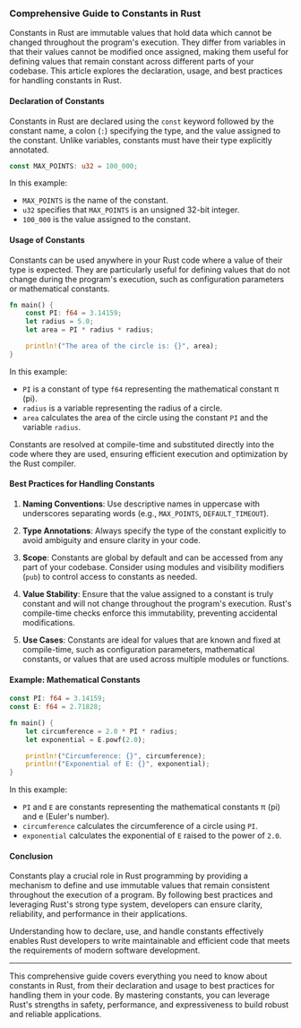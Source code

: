 ### Comprehensive Guide to Constants in Rust

Constants in Rust are immutable values that hold data which cannot be changed throughout the program's execution. They differ from variables in that their values cannot be modified once assigned, making them useful for defining values that remain constant across different parts of your codebase. This article explores the declaration, usage, and best practices for handling constants in Rust.

#### Declaration of Constants

Constants in Rust are declared using the `const` keyword followed by the constant name, a colon (`:`) specifying the type, and the value assigned to the constant. Unlike variables, constants must have their type explicitly annotated.

```rust
const MAX_POINTS: u32 = 100_000;
```

In this example:
- `MAX_POINTS` is the name of the constant.
- `u32` specifies that `MAX_POINTS` is an unsigned 32-bit integer.
- `100_000` is the value assigned to the constant.

#### Usage of Constants

Constants can be used anywhere in your Rust code where a value of their type is expected. They are particularly useful for defining values that do not change during the program's execution, such as configuration parameters or mathematical constants.

```rust
fn main() {
    const PI: f64 = 3.14159;
    let radius = 5.0;
    let area = PI * radius * radius;

    println!("The area of the circle is: {}", area);
}
```

In this example:
- `PI` is a constant of type `f64` representing the mathematical constant π (pi).
- `radius` is a variable representing the radius of a circle.
- `area` calculates the area of the circle using the constant `PI` and the variable `radius`.

Constants are resolved at compile-time and substituted directly into the code where they are used, ensuring efficient execution and optimization by the Rust compiler.

#### Best Practices for Handling Constants

1. **Naming Conventions**: Use descriptive names in uppercase with underscores separating words (e.g., `MAX_POINTS`, `DEFAULT_TIMEOUT`).
   
2. **Type Annotations**: Always specify the type of the constant explicitly to avoid ambiguity and ensure clarity in your code.

3. **Scope**: Constants are global by default and can be accessed from any part of your codebase. Consider using modules and visibility modifiers (`pub`) to control access to constants as needed.

4. **Value Stability**: Ensure that the value assigned to a constant is truly constant and will not change throughout the program's execution. Rust's compile-time checks enforce this immutability, preventing accidental modifications.

5. **Use Cases**: Constants are ideal for values that are known and fixed at compile-time, such as configuration parameters, mathematical constants, or values that are used across multiple modules or functions.

#### Example: Mathematical Constants

```rust
const PI: f64 = 3.14159;
const E: f64 = 2.71828;

fn main() {
    let circumference = 2.0 * PI * radius;
    let exponential = E.powf(2.0);

    println!("Circumference: {}", circumference);
    println!("Exponential of E: {}", exponential);
}
```

In this example:
- `PI` and `E` are constants representing the mathematical constants π (pi) and e (Euler's number).
- `circumference` calculates the circumference of a circle using `PI`.
- `exponential` calculates the exponential of `E` raised to the power of `2.0`.

#### Conclusion

Constants play a crucial role in Rust programming by providing a mechanism to define and use immutable values that remain consistent throughout the execution of a program. By following best practices and leveraging Rust's strong type system, developers can ensure clarity, reliability, and performance in their applications.

Understanding how to declare, use, and handle constants effectively enables Rust developers to write maintainable and efficient code that meets the requirements of modern software development.

---

This comprehensive guide covers everything you need to know about constants in Rust, from their declaration and usage to best practices for handling them in your code. By mastering constants, you can leverage Rust's strengths in safety, performance, and expressiveness to build robust and reliable applications.